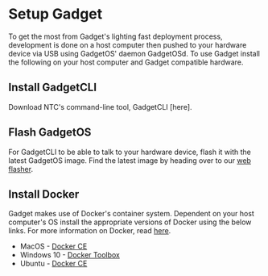 # Setup Gadget

To get the most from Gadget's lighting fast deployment process, development is done on a host computer then pushed to your hardware device via USB using GadgetOS' daemon GadgetOSd. To use Gadget install the following on your host computer and Gadget compatible hardware. 

## Install GadgetCLI

Download NTC's command-line tool, GadgetCLI [here]. 

## Flash GadgetOS 

For GadgetCLI to be able to talk to your hardware device, flash it with the latest GadgetOS image. Find the latest image by heading over to our [web flasher](flash.getchip.com/pro). 

## Install Docker

Gadget makes use of Docker's container system. Dependent on your host computer's OS install the appropriate versions of Docker using the below links. For more information on Docker, read [here](https://www.docker.com/).

* MacOS - [Docker CE](https://store.docker.com/editions/community/docker-ce-desktop-mac?tab=description)
* Windows 10 - [Docker Toolbox](https://www.docker.com/products/docker-toolbox)
* Ubuntu - [Docker CE](https://store.docker.com/editions/community/docker-ce-server-ubuntu?tab=description)


	
	
